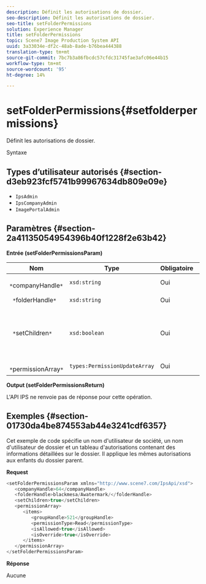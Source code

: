 ```yaml
---
description: Définit les autorisations de dossier.
seo-description: Définit les autorisations de dossier.
seo-title: setFolderPermissions
solution: Experience Manager
title: setFolderPermissions
topic: Scene7 Image Production System API
uuid: 3a33034e-df2c-48ab-8ade-b76bea444388
translation-type: tm+mt
source-git-commit: 7bc7b3a86fbcdc57cfdc31745fae3afc06e44b15
workflow-type: tm+mt
source-wordcount: '95'
ht-degree: 14%

---
```



# setFolderPermissions{#setfolderpermissions}

Définit les autorisations de dossier.

Syntaxe

## Types d’utilisateur autorisés {#section-d3eb923fcf5741b99967634db809e09e}

* `IpsAdmin`
* `IpsCompanyAdmin`
* `ImagePortalAdmin`

## Paramètres {#section-2a41135054954396b40f1228f2e63b42}

**Entrée (setFolderPermissionsParam)**

| Nom | Type | Obligatoire | Description |
|---|---|---|---|
| ` *`companyHandle`*` | `xsd:string` | Oui | Poignée de société. |
| ` *`folderHandle`*` | `xsd:string` | Oui | Poignée de dossier. |
| ` *`setChildren`*` | `xsd:boolean` | Oui | Définit les autorisations sur les enfants qui appartiennent au dossier. |
| ` *`permissionArray`*` | `types:PermissionUpdateArray` | Oui | Tableau des autorisations. |

**Output (setFolderPermissionsReturn)**

L&#39;API IPS ne renvoie pas de réponse pour cette opération.

## Exemples {#section-01730da4be874553ab44e3241cdf6357}

Cet exemple de code spécifie un nom d&#39;utilisateur de société, un nom d&#39;utilisateur de dossier et un tableau d&#39;autorisations contenant des informations détaillées sur le dossier. Il applique les mêmes autorisations aux enfants du dossier parent.

**Request**

```java
<setFolderPermissionsParam xmlns="http://www.scene7.com/IpsApi/xsd">
   <companyHandle>64</companyHandle>
   <folderHandle>blackmesa/Awatermark/</folderHandle>
   <setChildren>true</setChildren>
   <permissionArray>
      <items>
         <groupHandle>521</groupHandle>
         <permissionType>Read</permissionType>
         <isAllowed>true</isAllowed>
         <isOverride>true</isOverride>
      </items>
   </permissionArray>
</setFolderPermissionsParam>
```

**Réponse**

Aucune
